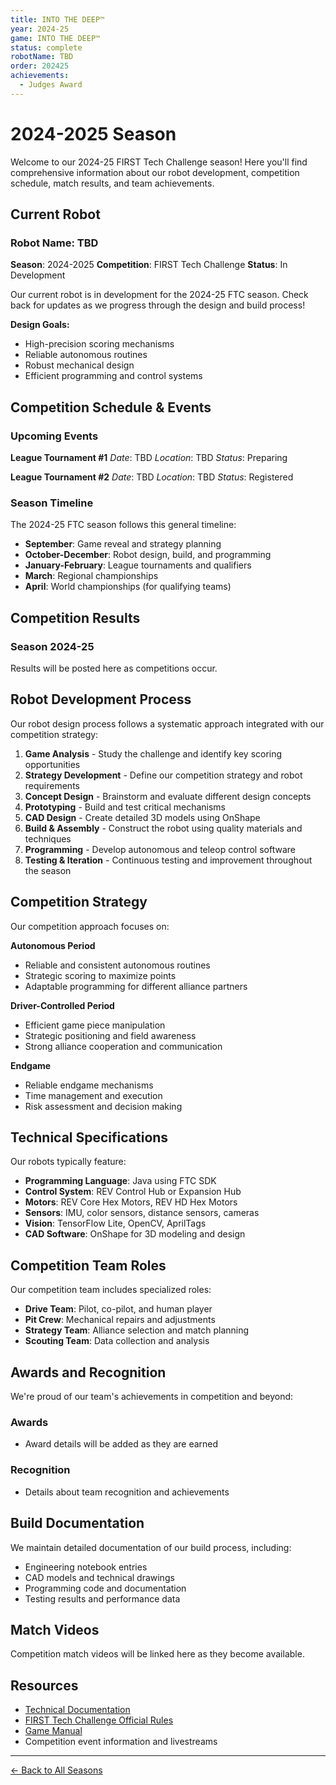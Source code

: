 ```yaml
---
title: INTO THE DEEP™
year: 2024-25
game: INTO THE DEEP™
status: complete
robotName: TBD
order: 202425
achievements:
  - Judges Award
---
```


# 2024-2025 Season

Welcome to our 2024-25 FIRST Tech Challenge season! Here you'll find comprehensive information about our robot development, competition schedule, match results, and team achievements.

## Current Robot

### Robot Name: TBD

**Season**: 2024-2025
**Competition**: FIRST Tech Challenge
**Status**: In Development

Our current robot is in development for the 2024-25 FTC season. Check back for updates as we progress through the design and build process!

**Design Goals:**

- High-precision scoring mechanisms
- Reliable autonomous routines
- Robust mechanical design
- Efficient programming and control systems

## Competition Schedule & Events

### Upcoming Events

**League Tournament #1**
_Date_: TBD
_Location_: TBD
_Status_: Preparing

**League Tournament #2**
_Date_: TBD
_Location_: TBD
_Status_: Registered

### Season Timeline

The 2024-25 FTC season follows this general timeline:

- **September**: Game reveal and strategy planning
- **October-December**: Robot design, build, and programming
- **January-February**: League tournaments and qualifiers
- **March**: Regional championships
- **April**: World championships (for qualifying teams)

## Competition Results

### Season 2024-25

Results will be posted here as competitions occur.

## Robot Development Process

Our robot design process follows a systematic approach integrated with our competition strategy:

1. **Game Analysis** - Study the challenge and identify key scoring opportunities
2. **Strategy Development** - Define our competition strategy and robot requirements
3. **Concept Design** - Brainstorm and evaluate different design concepts
4. **Prototyping** - Build and test critical mechanisms
5. **CAD Design** - Create detailed 3D models using OnShape
6. **Build & Assembly** - Construct the robot using quality materials and techniques
7. **Programming** - Develop autonomous and teleop control software
8. **Testing & Iteration** - Continuous testing and improvement throughout the season

## Competition Strategy

Our competition approach focuses on:

**Autonomous Period**

- Reliable and consistent autonomous routines
- Strategic scoring to maximize points
- Adaptable programming for different alliance partners

**Driver-Controlled Period**

- Efficient game piece manipulation
- Strategic positioning and field awareness
- Strong alliance cooperation and communication

**Endgame**

- Reliable endgame mechanisms
- Time management and execution
- Risk assessment and decision making

## Technical Specifications

Our robots typically feature:

- **Programming Language**: Java using FTC SDK
- **Control System**: REV Control Hub or Expansion Hub
- **Motors**: REV Core Hex Motors, REV HD Hex Motors
- **Sensors**: IMU, color sensors, distance sensors, cameras
- **Vision**: TensorFlow Lite, OpenCV, AprilTags
- **CAD Software**: OnShape for 3D modeling and design

## Competition Team Roles

Our competition team includes specialized roles:

- **Drive Team**: Pilot, co-pilot, and human player
- **Pit Crew**: Mechanical repairs and adjustments
- **Strategy Team**: Alliance selection and match planning
- **Scouting Team**: Data collection and analysis

## Awards and Recognition

We're proud of our team's achievements in competition and beyond:

### Awards

- Award details will be added as they are earned

### Recognition

- Details about team recognition and achievements

## Build Documentation

We maintain detailed documentation of our build process, including:

- Engineering notebook entries
- CAD models and technical drawings
- Programming code and documentation
- Testing results and performance data

## Match Videos

Competition match videos will be linked here as they become available.

## Resources

- [Technical Documentation](/docs/intro)
- [FIRST Tech Challenge Official Rules](https://www.firstinspires.org/resource-library/ftc/game-and-season-info)
- [Game Manual](https://www.firstinspires.org/resource-library/ftc/game-and-season-info)
- Competition event information and livestreams

---

[← Back to All Seasons](/seasons)

